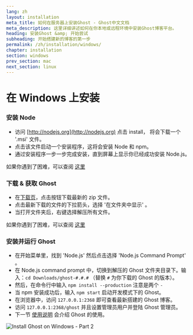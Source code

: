 ```yaml
---
lang: zh
layout: installation
meta_title: 如何在服务器上安装Ghost - Ghost中文文档
meta_description: 这里详细讲述如何在你本地或远程环境中安装Ghost博客平台。
heading: 安装Ghost &amp; 开始尝试
subheading: 开始搭建新的博客的第一步
permalink: /zh/installation/windows/
chapter: installation
section: windows
prev_section: mac
next_section: linux
---
```


# 在 Windows 上安装<a id="install-windows"></a>

### 安装 Node

*   访问 [http://nodejs.org](http://nodejs.org) 点击 install， 将会下载一个 '.msi' 文件。
*   点击该文件启动一个安装程序，这将会安装 Node 和 npm。
*   通过安装程序一步一步完成安装，直到屏幕上显示你已经成功安装 Node.js。

如果你遇到了困难，可以查阅 [这里](https://s3-eu-west-1.amazonaws.com/ghost-website-cdn/install-node-win.gif "Install node on Windows")

### 下载 & 获取 Ghost

*   在[下载页](https://ghost.org/download/)，点击按钮下载最新的 zip 文件。
*   点击最新下载的文件的下拉箭头，选择 '在文件夹中显示' 。
*   当打开文件夹后，右键选择解压所有文件。

如果你遇到了困难，可以查阅 [这里](https://s3-eu-west-1.amazonaws.com/ghost-website-cdn/install-ghost-win.gif "Install Ghost on Windows Part 1")

### 安装并运行 Ghost

*   在开始菜单里，找到 'Node.js' 然后点击选择 'Node.js Command Prompt' 。
*   在 Node.js command prompt 中，切换到解压的 Ghost 文件夹目录下。输入：`cd Downloads/ghost-#.#.#` （替换 `#` 为你下载的 Ghost 的版本）。
*   然后，在命令行中输入  `npm install --production` <span class="note">注意是两个 `-`</span>
*   当 npm 安装成功后，输入 `npm start` 启动开发模式下的 Ghost。
*   在浏览器中，访问 <code class="path">127.0.0.1:2368</code> 即可查看最新搭建的 Ghost 博客。
*   访问 <code class="path">127.0.0.1:2368/ghost</code> 并且设置管理员用户并登陆 Ghost 管理员。
*   下一节 [使用说明](/usage) 会介绍 Ghost 的使用。

![](https://s3-eu-west-1.amazonaws.com/ghost-website-cdn/install-ghost-win-2.gif "Install Ghost on Windows - Part 2")

